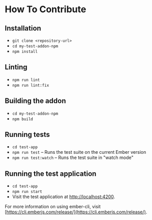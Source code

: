 # How To Contribute

## Installation

- `git clone <repository-url>`
- `cd my-test-addon-npm`
- `npm install`

## Linting

- `npm run lint`
- `npm run lint:fix`

## Building the addon

- `cd my-test-addon-npm`
- `npm build`

## Running tests

- `cd test-app`
- `npm run test` – Runs the test suite on the current Ember version
- `npm run test:watch` – Runs the test suite in "watch mode"

## Running the test application

- `cd test-app`
- `npm run start`
- Visit the test application at [http://localhost:4200](http://localhost:4200).

For more information on using ember-cli, visit [https://cli.emberjs.com/release/](https://cli.emberjs.com/release/).
